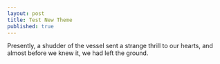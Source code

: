 ```yaml
---
layout: post
title: Test New Theme
published: true
---
```


Presently, a shudder of the vessel sent a strange thrill to our hearts, and almost before we knew it, we had left the ground.